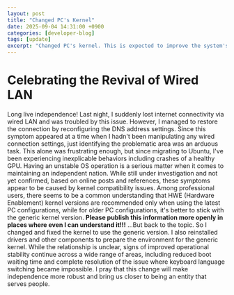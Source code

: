 ```yaml
---
layout: post
title: "Changed PC's Kernel"
date: 2025-09-04 14:31:00 +0900
categories: [developer-blog]
tags: [update]
excerpt: "Changed PC's kernel. This is expected to improve the system's operational stabilityPCのカーネルを変更しました。PCの動作安定性の向上が期待できます"
---
```


# Celebrating the Revival of Wired LAN
Long live independence!
Last night, I suddenly lost internet connectivity via wired LAN and was troubled by this issue. However, I managed to restore the connection by reconfiguring the DNS address settings.
Since this symptom appeared at a time when I hadn't been manipulating any wired connection settings, just identifying the problematic area was an arduous task.
This alone was frustrating enough, but since migrating to Ubuntu, I've been experiencing inexplicable behaviors including crashes of a healthy GPU.
Having an unstable OS operation is a serious matter when it comes to maintaining an independent nation.
While still under investigation and not yet confirmed, based on online posts and references, these symptoms appear to be caused by kernel compatibility issues.
Among professional users, there seems to be a common understanding that HWE (Hardware Enablement) kernel versions are recommended only when using the latest PC configurations, while for older PC configurations, it's better to stick with the generic kernel version.
**Please publish this information more openly in places where even I can understand it!!!**
...But back to the topic. So I changed and fixed the kernel to use the generic version. I also reinstalled drivers and other components to prepare the environment for the generic kernel.
While the relationship is unclear, signs of improved operational stability continue across a wide range of areas, including reduced boot waiting time and complete resolution of the issue where keyboard language switching became impossible.
I pray that this change will make independence more robust and bring us closer to being an entity that serves people.


